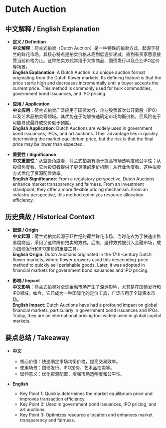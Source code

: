 # Dutch Auction

## 中文解释 / English Explanation

* **定义 / Definition**  
  **中文解释**：荷兰式拍卖（Dutch Auction）是一种特殊的拍卖方式，起源于荷兰的鲜花市场。其核心特点是拍卖价格从高到低逐步递减，直到有买家愿意接受当前价格为止。这种拍卖方式常用于大宗商品、国债发行以及企业IPO定价等场景。  
  **English Explanation**: A Dutch Auction is a unique auction format originating from the Dutch flower markets. Its defining feature is that the price starts high and decreases incrementally until a buyer accepts the current price. This method is commonly used for bulk commodities, government bond issuances, and IPO pricing.

* **应用 / Application**  
  **中文应用**：荷兰式拍卖广泛应用于国债发行、企业股票首次公开募股（IPO）以及艺术品拍卖等领域。其优势在于能够快速确定市场均衡价格，但风险在于可能导致最终成交价低于预期。  
  **English Application**: Dutch Auctions are widely used in government bond issuances, IPOs, and art auctions. Their advantage lies in quickly determining the market equilibrium price, but the risk is that the final price may be lower than expected.

* **重要性 / Significance**  
  **中文重要性**：从监管角度看，荷兰式拍卖有助于提高市场透明度和公平性；从投资角度看，它为投资者提供了更灵活的定价机制；从行业角度看，这种拍卖方式优化了资源配置效率。  
  **English Significance**: From a regulatory perspective, Dutch Auctions enhance market transparency and fairness. From an investment standpoint, they offer a more flexible pricing mechanism. From an industry perspective, this method optimizes resource allocation efficiency.

## 历史典故 / Historical Context

* **起源 / Origin**  
  **中文起源**：荷兰式拍卖起源于17世纪的荷兰鲜花市场，当时花农为了快速出售易腐商品，采用了这种降价拍卖的方式。后来，这种方式被引入金融市场，成为国债发行和IPO定价的重要工具。  
  **English Origin**: Dutch Auctions originated in the 17th-century Dutch flower markets, where flower growers used this descending-price method to quickly sell perishable goods. Later, it was adopted in financial markets for government bond issuances and IPO pricing.

* **影响 / Impact**  
  **中文影响**：荷兰式拍卖对全球金融市场产生了深远影响，尤其是在国债发行和IPO领域。如今，它已成为一种国际化的定价工具，广泛应用于全球资本市场。  
  **English Impact**: Dutch Auctions have had a profound impact on global financial markets, particularly in government bond issuances and IPOs. Today, they are an international pricing tool widely used in global capital markets.

## 要点总结 / Takeaway

* **中文**  
  - 核心价值：快速确定市场均衡价格，提高交易效率。  
  - 使用场景：国债发行、IPO定价、艺术品拍卖等。  
  - 延伸意义：优化资源配置，增强市场透明度和公平性。  

* **English**  
  - Key Point 1: Quickly determines the market equilibrium price and improves transaction efficiency.  
  - Key Point 2: Used in government bond issuances, IPO pricing, and art auctions.  
  - Key Point 3: Optimizes resource allocation and enhances market transparency and fairness.